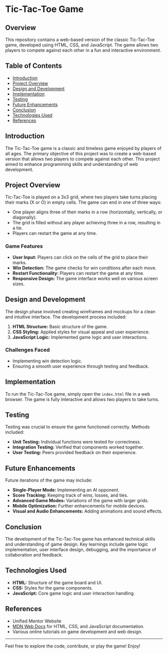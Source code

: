 # Tic-Tac-Toe Game

## Overview
This repository contains a web-based version of the classic Tic-Tac-Toe game, developed using HTML, CSS, and JavaScript. The game allows two players to compete against each other in a fun and interactive environment.

## Table of Contents
- [Introduction](#introduction)
- [Project Overview](#project-overview)
- [Design and Development](#design-and-development)
- [Implementation](#implementation)
- [Testing](#testing)
- [Future Enhancements](#future-enhancements)
- [Conclusion](#conclusion)
- [Technologies Used](#technologies-used)
- [References](#references)

## Introduction
The Tic-Tac-Toe game is a classic and timeless game enjoyed by players of all ages. The primary objective of this project was to create a web-based version that allows two players to compete against each other. This project aimed to enhance programming skills and understanding of web development.

## Project Overview
Tic-Tac-Toe is played on a 3x3 grid, where two players take turns placing their marks (X or O) in empty cells. The game can end in one of three ways:
- One player aligns three of their marks in a row (horizontally, vertically, or diagonally).
- The grid is filled without any player achieving three in a row, resulting in a tie.
- Players can restart the game at any time.

### Game Features
- **User  Input:** Players can click on the cells of the grid to place their marks.
- **Win Detection:** The game checks for win conditions after each move.
- **Restart Functionality:** Players can restart the game at any time.
- **Responsive Design:** The game interface works well on various screen sizes.

## Design and Development
The design phase involved creating wireframes and mockups for a clean and intuitive interface. The development process included:
1. **HTML Structure:** Basic structure of the game.
2. **CSS Styling:** Applied styles for visual appeal and user experience.
3. **JavaScript Logic:** Implemented game logic and user interactions.

### Challenges Faced
- Implementing win detection logic.
- Ensuring a smooth user experience through testing and feedback.

## Implementation
To run the Tic-Tac-Toe game, simply open the `index.html` file in a web browser. The game is fully interactive and allows two players to take turns.

## Testing
Testing was crucial to ensure the game functioned correctly. Methods included:
- **Unit Testing:** Individual functions were tested for correctness.
- **Integration Testing:** Verified that components worked together.
- **User  Testing:** Peers provided feedback on their experience.

## Future Enhancements
Future iterations of the game may include:
- **Single-Player Mode:** Implementing an AI opponent.
- **Score Tracking:** Keeping track of wins, losses, and ties.
- **Advanced Game Modes:** Variations of the game with larger grids.
- **Mobile Optimization:** Further enhancements for mobile devices.
- **Visual and Audio Enhancements:** Adding animations and sound effects.

## Conclusion
The development of the Tic-Tac-Toe game has enhanced technical skills and understanding of game design. Key learnings include game logic implementation, user interface design, debugging, and the importance of collaboration and feedback.

## Technologies Used
- **HTML:** Structure of the game board and UI.
- **CSS:** Styles for the game components.
- **JavaScript:** Core game logic and user interaction handling.

## References
- Unified Mentor Website
- [MDN Web Docs](https://developer.mozilla.org/en-US/docs/Web) for HTML, CSS, and JavaScript documentation.
- Various online tutorials on game development and web design.

---

Feel free to explore the code, contribute, or play the game! Enjoy!
